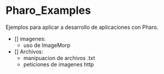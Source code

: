 # Pharo_Examples
Ejemplos para aplicar a desarrollo de aplicaciones con Pharo.
- [] imagenes:
  - uso de ImageMorp
- [] Archivos:
  - manipuacion de archivos .txt
  - peticiones de imagenes http
  
